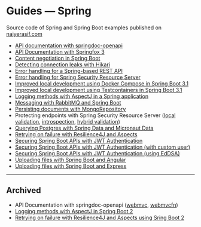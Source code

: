 # Guides &mdash; Spring

Source code of Spring and Spring Boot examples published on [naiyerasif.com](https://www.naiyerasif.com)

- [API documentation with springdoc-openapi](./springboot3-springdoc-integration/)
- [API Documentation with Springfox 3](./springfox3-webmvc-integration/)
- [Content negotiation in Spring Boot](./spring-content-negotiation/)
- [Detecting connection leaks with Hikari](./spring-data-jdbc-hikari-leak-detection/)
- [Error handling for a Spring-based REST API](./spring-rest-error-handling/)
- [Error handling for Spring Security Resource Server](./spring-security-resource-server-error-handling/)
- [Improved local development using Docker Compose in Spring Boot 3.1](./springboot3-local-dev-docker-compose/)
- [Improved local development using Testcontainers in Spring Boot 3.1](./springboot3-local-dev-testcontainers/)
- [Logging methods with AspectJ in a Spring application](./springboot3-aop-method-logging/)
- [Messaging with RabbitMQ and Spring Boot](./spring-messaging-rabbitmq/)
- [Persisting documents with MongoRepository](./spring-data-mongo-repository/)
- Protecting endpoints with Spring Security Resource Server ([local validation](./spring-security-token-validation-local/), [introspection](./spring-security-token-introspection/), [hybrid validation](./spring-security-token-validation-hybrid/))
- [Querying Postgres with Spring Data and Micronaut Data](./spring-data-micronaut-data/)
- [Retrying on failure with Resilience4J and Aspects](./springboot3-aop-retry-on-failure/)
- [Securing Spring Boot APIs with JWT Authentication](./spring-security-jwt-auth/)
- [Securing Spring Boot APIs with JWT Authentication (with custom user)](./spring-security-jwt-auth-custom-user/)
- [Securing Spring Boot APIs with JWT Authentication (using EdDSA)](./spring-security-jwt-auth-eddsa/)
- [Uploading files with Spring Boot and Angular](./spring-file-upload/)
- [Uploading files with Spring Boot and Express](./springrx-file-upload/)

---

## Archived

- API Documentation with springdoc-openapi ([webmvc](../@archive/spring/springboot2-springdoc-webmvc-integration/), [webmvcfn](../@archive/spring/springboot2-springdoc-webmvcfn-integration/))
- [Logging methods with AspectJ in Spring Boot 2](../@archive/spring/springboot2-aop-method-logging/)
- [Retrying on failure with Resilience4J and Aspects using Sring Boot 2](../@archive/spring/springboot2-aop-retry-on-failure/)
